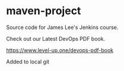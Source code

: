 # maven-project
Source code for James Lee's Jenkins course.

Check out our Latest DevOps PDF book.

https://www.level-up.one/devops-pdf-book

Added to local git